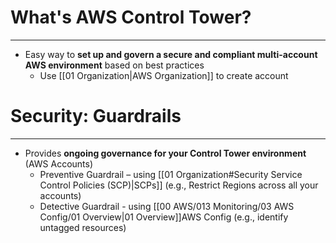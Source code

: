 # What's AWS Control Tower?
---

* Easy way to **set up and govern a secure and compliant multi-account AWS environment** based on best practices
	* Use [[01 Organization|AWS Organization]] to create account

# Security: Guardrails
---

* Provides **ongoing governance for your Control Tower environment** (AWS Accounts)
	* Preventive Guardrail – using [[01 Organization#Security Service Control Policies (SCP)|SCPs]] (e.g., Restrict Regions across all your accounts)
	* Detective Guardrail - using [[00 AWS/013 Monitoring/03 AWS Config/01 Overview|01 Overview]]AWS Config (e.g., identify untagged resources)
